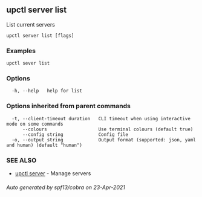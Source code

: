 ## upctl server list

List current servers

```
upctl server list [flags]
```

### Examples

```
upctl sever list
```

### Options

```
  -h, --help   help for list
```

### Options inherited from parent commands

```
  -t, --client-timeout duration   CLI timeout when using interactive mode on some commands
      --colours                   Use terminal colours (default true)
      --config string             Config file
  -o, --output string             Output format (supported: json, yaml and human) (default "human")
```

### SEE ALSO

* [upctl server](upctl_server.md)	 - Manage servers

###### Auto generated by spf13/cobra on 23-Apr-2021
